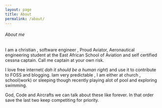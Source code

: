 ```yaml
---
layout: page
title: About
permalink: /about/
---
```


###### About me ######

I am a christian , software engineer , Proud Aviator, Aeronautical engineering student at the East African School of Aviation and self certified cessna captain. Call me captain at your own risk. 

I love free internet( *dah it should be a human right*) and use it to contribute to FOSS and blogging. Iam very predictable , I am either at church , school(work) or sleeping though recently playing alot of pool and exploring swimming.

God, Code and Aircrafts we can talk about these like forever. In that order save the last two keep competiting for priority. 




